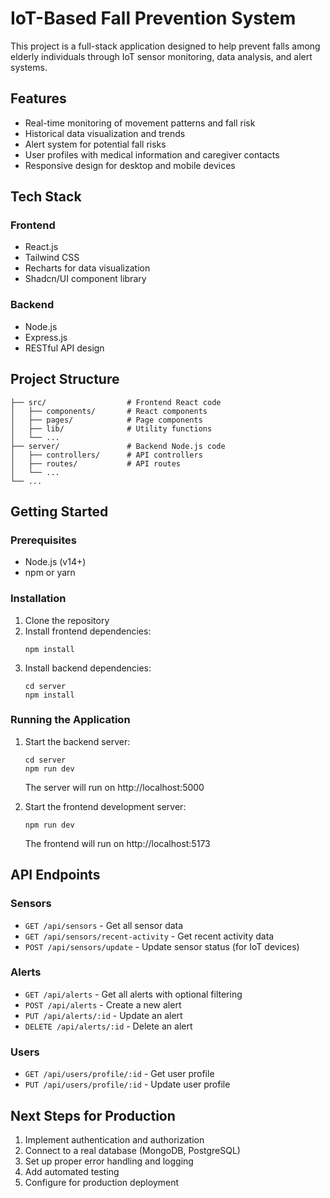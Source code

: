 
# IoT-Based Fall Prevention System

This project is a full-stack application designed to help prevent falls among elderly individuals through IoT sensor monitoring, data analysis, and alert systems.

## Features

- Real-time monitoring of movement patterns and fall risk
- Historical data visualization and trends
- Alert system for potential fall risks
- User profiles with medical information and caregiver contacts
- Responsive design for desktop and mobile devices

## Tech Stack

### Frontend
- React.js
- Tailwind CSS
- Recharts for data visualization
- Shadcn/UI component library

### Backend
- Node.js
- Express.js
- RESTful API design

## Project Structure

```
├── src/                  # Frontend React code
│   ├── components/       # React components
│   ├── pages/            # Page components
│   ├── lib/              # Utility functions
│   └── ...
├── server/               # Backend Node.js code
│   ├── controllers/      # API controllers
│   ├── routes/           # API routes
│   └── ...
└── ...
```

## Getting Started

### Prerequisites
- Node.js (v14+)
- npm or yarn

### Installation

1. Clone the repository
2. Install frontend dependencies:
   ```
   npm install
   ```
3. Install backend dependencies:
   ```
   cd server
   npm install
   ```

### Running the Application

1. Start the backend server:
   ```
   cd server
   npm run dev
   ```
   The server will run on http://localhost:5000

2. Start the frontend development server:
   ```
   npm run dev
   ```
   The frontend will run on http://localhost:5173

## API Endpoints

### Sensors
- `GET /api/sensors` - Get all sensor data
- `GET /api/sensors/recent-activity` - Get recent activity data
- `POST /api/sensors/update` - Update sensor status (for IoT devices)

### Alerts
- `GET /api/alerts` - Get all alerts with optional filtering
- `POST /api/alerts` - Create a new alert
- `PUT /api/alerts/:id` - Update an alert
- `DELETE /api/alerts/:id` - Delete an alert

### Users
- `GET /api/users/profile/:id` - Get user profile
- `PUT /api/users/profile/:id` - Update user profile

## Next Steps for Production

1. Implement authentication and authorization
2. Connect to a real database (MongoDB, PostgreSQL)
3. Set up proper error handling and logging
4. Add automated testing
5. Configure for production deployment
